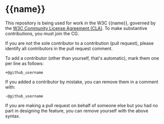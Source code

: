 # {{name}}

This repository is being used for work in the W3C {{name}}, governed by the [W3C Community License
Agreement (CLA)](http://www.w3.org/community/about/process/cla/). To make substantive contributions,
you must join the CG.

If you are not the sole contributor to a contribution (pull request), please identify all
contributors in the pull request comment.

To add a contributor (other than yourself, that's automatic), mark them one per line as follows:

```
+@github_username
```

If you added a contributor by mistake, you can remove them in a comment with:

```
-@github_username
```

If you are making a pull request on behalf of someone else but you had no part in designing the
feature, you can remove yourself with the above syntax.
